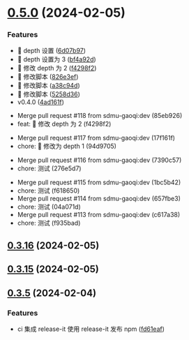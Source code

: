 # [0.5.0](https://github.com/sdmu-gaoqi/wa-utils/compare/v0.3.21...v0.5.0) (2024-02-05)

### Features

- 🎸 depth 设置 ([6d07b97](https://github.com/sdmu-gaoqi/wa-utils/commit/6d07b976d0b4f64ce0507cf4ec227b57fbf893e4))
- 🎸 depth 设置为 3 ([bf4a92d](https://github.com/sdmu-gaoqi/wa-utils/commit/bf4a92d6123592ec36406e7395a62e42614e564f))
- 🎸 修改 depth 为 2 ([f4298f2](https://github.com/sdmu-gaoqi/wa-utils/commit/f4298f2b55cdf10d5fe00c2204371fee5acad53d))
- 🎸 修改脚本 ([826e3ef](https://github.com/sdmu-gaoqi/wa-utils/commit/826e3efec665ef1ecf7f62bd8c309ed80df0b304))
- 🎸 修改脚本 ([a38c94d](https://github.com/sdmu-gaoqi/wa-utils/commit/a38c94d6a915ae13fc75c2cf8c602f2f8bdaf8de))
- 🎸 修改脚本 ([5258d36](https://github.com/sdmu-gaoqi/wa-utils/commit/5258d3646f0a5b2f8254b4d1f5a4837349d121db))
- v0.4.0 ([4ad161f](https://github.com/sdmu-gaoqi/wa-utils/commit/4ad161fa9226d03a528fb5197f437799ffa312b6))

* Merge pull request #118 from sdmu-gaoqi:dev (85eb926)
* feat: 🎸 修改 depth 为 2 (f4298f2)

- Merge pull request #117 from sdmu-gaoqi:dev (17f161f)
- chore: 🤖 修改为 depth 1 (94d9705)

* Merge pull request #116 from sdmu-gaoqi:dev (7390c57)
* chore: 测试 (276e5d7)

- Merge pull request #115 from sdmu-gaoqi:dev (1bc5b42)
- chore: 测试 (f618650)
- Merge pull request #114 from sdmu-gaoqi:dev (657fbe3)
- chore: 测试 (04a071d)
- Merge pull request #113 from sdmu-gaoqi:dev (c617a38)
- chore: 测试 (f935bad)

## [0.3.16](https://github.com/sdmu-gaoqi/wa-utils/compare/v0.3.17...vnull) (2024-02-05)

## [0.3.15](https://github.com/sdmu-gaoqi/wa-utils/compare/v0.3.5...vnull) (2024-02-05)

## [0.3.5](https://github.com/sdmu-gaoqi/wa-utils/compare/v0.3.4...v0.3.5) (2024-02-04)

### Features

- ci 集成 release-it 使用 release-it 发布 npm ([fd61eaf](https://github.com/sdmu-gaoqi/wa-utils/commit/fd61eafd62f5f81d7b2c3efd5f42216371c772a1))
